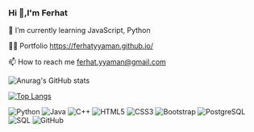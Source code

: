 ### Hi 👋,I'm Ferhat



🌱 I’m currently learning JavaScript, Python

👨‍💻 Portfolio https://ferhatyyaman.github.io/

📫 How to reach me ferhat.yyaman@gmail.com

  

![Anurag's GitHub stats](https://github-readme-stats.vercel.app/api?username=ferhatyyaman&show_icons=true&theme=dark)


[![Top Langs](https://github-readme-stats.vercel.app/api/top-langs/?username=ferhatyyaman&layout=compact)](https://github.com/anuraghazra/github-readme-stats)   


![Python](https://img.shields.io/badge/-Python-2B2728?style=flat-square&logo=python)
![Java](https://img.shields.io/badge/-java-E34A86?style=flat-square&logo=java)
![C++](https://img.shields.io/badge/-C++-00599C?style=flat-square&logo=c)
![HTML5](https://img.shields.io/badge/-HTML5-E34F26?style=flat-square&logo=html5&logoColor=white)
![CSS3](https://img.shields.io/badge/-CSS3-1572B6?style=flat-square&logo=css3)
![Bootstrap](https://img.shields.io/badge/-Bootstrap-563D7C?style=flat-square&logo=bootstrap)
![PostgreSQL](https://img.shields.io/badge/-PostgreSQL-336791?style=flat-square&logo=postgresql)
![SQL](https://img.shields.io/badge/-Microsoft%20SQL%20Server-CC2927?style=flat-square&logo=microsoftsqlserver)
![GitHub](https://img.shields.io/badge/-GitHub-181717?style=flat-square&logo=github)






